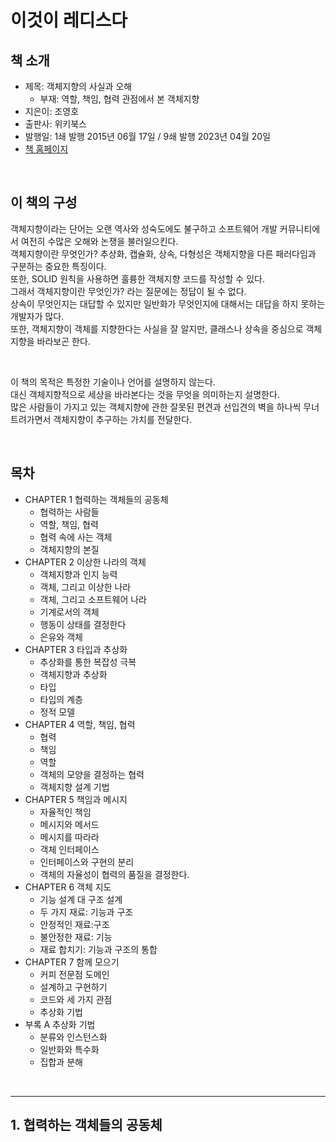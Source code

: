 # 이것이 레디스다

## 책 소개

 - 제목: 객체지향의 사실과 오해
     - 부재: 역할, 책임, 협력 관점에서 본 객체지향
 - 지은이: 조영호
 - 출판사: 위키북스
 - 발행일: 1쇄 발행 2015년 06월 17일 / 9쇄 발행 2023년 04월 20일
 - [책 홈페이지](http://wikibook.co.kr/object-orientation)

<br/>

## 이 책의 구성

객체지향이라는 단어는 오랜 역사와 성숙도에도 불구하고 소프트웨어 개발 커뮤니티에서 여전히 수많은 오해와 논쟁을 불러일으킨다.  
객체지향이란 무엇인가? 추상화, 캡슐화, 상속, 다형성은 객체지향을 다른 패러다임과 구분하는 중요한 특징이다.  
또한, SOLID 원칙을 사용하면 훌륭한 객체지향 코드를 작성할 수 있다.  
그래서 객체지향이란 무엇인가? 라는 질문에는 정답이 될 수 없다.  
상속이 무엇인지는 대답할 수 있지만 일반화가 무엇인지에 대해서는 대답을 하지 못하는 개발자가 많다.  
또한, 객체지향이 객체를 지향한다는 사실을 잘 알지만, 클래스나 상속을 중심으로 객체지향을 바라보곤 한다.  

<br/>

이 책의 목적은 특정한 기술이나 언어를 설명하지 않는다.  
대신 객체지향적으로 세상을 바라본다는 것을 무엇을 의미하는지 설명한다.  
많은 사람들이 가지고 있는 객체지향에 관한 잘못된 편견과 선입견의 벽을 하나씩 무너트려가면서 객체지향이 추구하는 가치를 전달한다.

<br/>

## 목차

 - CHAPTER 1 협력하는 객체들의 공동체
    - 협력하는 사람들
    - 역할, 책임, 협력
    - 협력 속에 사는 객체
    - 객체지향의 본질
 - CHAPTER 2 이상한 나라의 객체
    - 객체지향과 인지 능력
    - 객체, 그리고 이상한 나라
    - 객체, 그리고 소프트웨어 나라
    - 기계로서의 객체
    - 행동이 상태를 결정한다
    - 은유와 객체
 -  CHAPTER 3 타입과 추상화
    - 추상화를 통한 복잡성 극복
    - 객체지향과 추상화
    - 타입
    - 타입의 계층 
    - 정적 모델
 - CHAPTER 4 역할, 책임, 협력
    - 협력
    - 책임
    - 역할
    - 객체의 모양을 결정하는 협력
    - 객체지향 설계 기법
 - CHAPTER 5 책임과 메시지
    - 자율적인 책임
    - 메시지와 메서드
    - 메시지를 따라라
    - 객체 인터페이스
    - 인터페이스와 구현의 분리
    - 객체의 자율성이 협력의 품질을 결정한다.
 - CHAPTER 6 객체 지도
    - 기능 설계 대 구조 설계
    - 두 가지 재료: 기능과 구조
    - 안정적인 재료:구조
    - 불안정한 재료: 기능
    - 재료 합치기: 기능과 구조의 통합
 - CHAPTER 7 함께 모으기
    - 커피 전문점 도메인
    - 설계하고 구현하기
    - 코드와 세 가지 관점
    - 추상화 기법
 - 부록 A 추상화 기법
    - 분류와 인스턴스화
    - 일반화와 특수화
    - 집합과 분해

<br/>

---

## 1. 협력하는 객체들의 공동체


